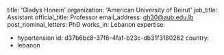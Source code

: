 title: 'Gladys Honein'
organization: 'American University of Beirut'
job_title: Assistant
official_title: Professor
email_address: gh30@aub.edu.lb
post_nominal_letters: PhD
works_in: Lebanon
expertise:
  - hypertension
id: d37b6bc8-37f6-4faf-b23c-db31f3180262
country:
  - lebanon

